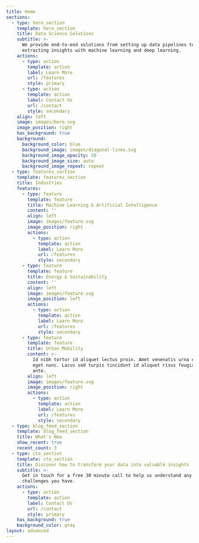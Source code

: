 ```yaml
---
title: Home
sections:
  - type: hero_section
    template: hero_section
    title: Data Science Solutions
    subtitle: >-
      We provide end-to-end solutions from setting up data pipelines to
      extracting insights with machine learning and deep learning.
    actions:
      - type: action
        template: action
        label: Learn More
        url: /features
        style: primary
      - type: action
        template: action
        label: Contact Us
        url: /contact
        style: secondary
    align: left
    image: images/hero.svg
    image_position: right
    has_background: true
    background:
      background_color: blue
      background_image: images/diagonal-lines.svg
      background_image_opacity: 20
      background_image_size: auto
      background_image_repeat: repeat
  - type: features_section
    template: features_section
    title: Industries
    features:
      - type: feature
        template: feature
        title: Machine Learning & Artificial Intelligence
        content: ''
        align: left
        image: images/feature.svg
        image_position: right
        actions:
          - type: action
            template: action
            label: Learn More
            url: /features
            style: secondary
      - type: feature
        template: feature
        title: Energy & Sustainability
        content: ''
        align: left
        image: images/feature.svg
        image_position: left
        actions:
          - type: action
            template: action
            label: Learn More
            url: /features
            style: secondary
      - type: feature
        template: feature
        title: Urban Mobility
        content: >-
          Id nibh tortor id aliquet lectus proin. Amet venenatis urna cursus
          eget nunc. Lacus sed turpis tincidunt id aliquet risus feugiat in
          ante.
        align: left
        image: images/feature.svg
        image_position: right
        actions:
          - type: action
            template: action
            label: Learn More
            url: /features
            style: secondary
  - type: blog_feed_section
    template: blog_feed_section
    title: What's New
    show_recent: true
    recent_count: 3
  - type: cta_section
    template: cta_section
    title: Discover how to transform your data into valuable insights
    subtitle: >-
      Get in touch for a free 30 minute call to help us understand any
      challenges you have. 
    actions:
      - type: action
        template: action
        label: Contact Us
        url: /contact
        style: primary
    has_background: true
    background_color: gray
layout: advanced
---
```

